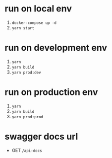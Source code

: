 # run on local env
1. `docker-compose up -d`
2. `yarn start`

# run on development env
1. `yarn`
2. `yarn build`
3. `yarn prod:dev`

# run on production env
1. `yarn`
2. `yarn build`
3. `yarn prod:prod`

# swagger docs url
- GET `/api-docs`
